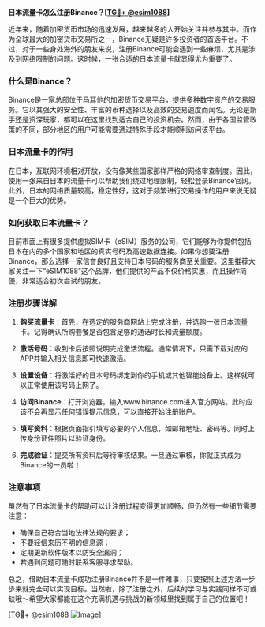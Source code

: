 **日本流量卡怎么注册Binance？[[TG💪+ @esim1088](https://t.me/s/esim1088)]**

近年来，随着加密货币市场的迅速发展，越来越多的人开始关注并参与其中。而作为全球最大的加密货币交易所之一，Binance无疑是许多投资者的首选平台。不过，对于一些身处海外的朋友来说，注册Binance可能会遇到一些麻烦，尤其是涉及到网络限制的问题。这时候，一张合适的日本流量卡就显得尤为重要了。

### 什么是Binance？

Binance是一家总部位于马耳他的加密货币交易平台，提供多种数字资产的交易服务。它以其强大的安全性、丰富的币种选择以及高效的交易速度而闻名。无论是新手还是资深玩家，都可以在这里找到适合自己的投资机会。然而，由于各国监管政策的不同，部分地区的用户可能需要通过特殊手段才能顺利访问该平台。

### 日本流量卡的作用

在日本，互联网环境相对开放，没有像某些国家那样严格的网络审查制度。因此，使用一张来自日本的流量卡可以帮助我们绕过地理限制，轻松登录Binance官网。此外，日本的网络质量较高，稳定性好，这对于频繁进行交易操作的用户来说无疑是一个巨大的优势。

### 如何获取日本流量卡？

目前市面上有很多提供虚拟SIM卡（eSIM）服务的公司，它们能够为你提供包括日本在内的多个国家和地区的真实号码及高速数据连接。如果你想要注册Binance，那么选择一家信誉良好且支持日本号码的服务商至关重要。这里推荐大家关注一下“eSIM1088”这个品牌，他们提供的产品不仅价格实惠，而且操作简便，非常适合初次尝试的朋友。

### 注册步骤详解

1. **购买流量卡**：首先，在选定的服务商网站上完成注册，并选购一张日本流量卡。记得确认所购套餐是否包含足够的通话时长和流量额度。
   
2. **激活号码**：收到卡后按照说明完成激活流程。通常情况下，只需下载对应的APP并输入相关信息即可快速激活。

3. **设置设备**：将激活好的日本号码绑定到你的手机或其他智能设备上。这样就可以正常使用该号码上网了。

4. **访问Binance**：打开浏览器，输入www.binance.com进入官方网站。此时应该不会再显示任何错误提示信息，可以直接开始注册账户。

5. **填写资料**：根据页面指引填写必要的个人信息，如邮箱地址、密码等。同时上传身份证件照片以验证身份。

6. **完成验证**：提交所有资料后等待审核结果。一旦通过审核，你就正式成为Binance的一员啦！

### 注意事项

虽然有了日本流量卡的帮助可以让注册过程变得更加顺畅，但仍然有一些细节需要注意：

- 确保自己符合当地法律法规的要求；
- 不要轻信来历不明的信息源；
- 定期更新软件版本以防安全漏洞；
- 若遇到问题可随时联系客服寻求帮助。

总之，借助日本流量卡成功注册Binance并不是一件难事，只要按照上述方法一步步来就完全可以实现目标。当然啦，除了注册之外，后续的学习与实践同样不可或缺哦～希望大家都能在这个充满机遇与挑战的新领域里找到属于自己的位置吧！

[[TG💪+ @esim1088](https://t.me/s/esim1088) ![Image](https://i.postimg.cc/4NQfJmqS/Snipaste-2025-05-13-00-14-12.png)]